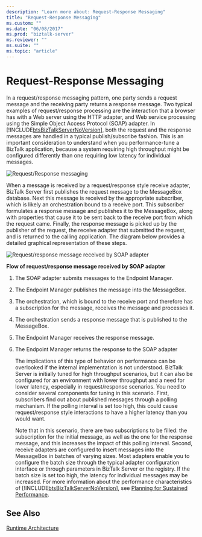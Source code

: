 ```yaml
---
description: "Learn more about: Request-Response Messaging"
title: "Request-Response Messaging"
ms.custom: ""
ms.date: "06/08/2017"
ms.prod: "biztalk-server"
ms.reviewer: ""
ms.suite: ""
ms.topic: "article"
---
```

# Request-Response Messaging
In a request/response messaging pattern, one party sends a request message and the receiving party returns a response message. Two typical examples of request/response processing are the interaction that a browser has with a Web server using the HTTP adapter, and Web service processing using the Simple Object Access Protocol (SOAP) adapter. In [!INCLUDE[btsBizTalkServerNoVersion](../includes/btsbiztalkservernoversion-md.md)], both the request and the response messages are handled in a typical publish/subscribe fashion. This is an important consideration to understand when you performance-tune a BizTalk application, because a system requiring high throughput might be configured differently than one requiring low latency for individual messages.  
  
 ![Request&#47;Response messaging](../core/media/arch-request-response-1.gif "arch_request-response-1")  
  
 When a message is received by a request/response style receive adapter, BizTalk Server first publishes the request message to the MessageBox database. Next this message is received by the appropriate subscriber, which is likely an orchestration bound to a receive port. This subscriber formulates a response message and publishes it to the MessageBox, along with properties that cause it to be sent back to the receive port from which the request came. Finally, the response message is picked up by the publisher of the request, the receive adapter that submitted the request, and is returned to the calling application. The diagram below provides a detailed graphical representation of these steps.  
  
 ![Request&#47;response message received by SOAP adapter](../core/media/arch-request-response-2.gif "arch_request-response-2")  
  
 **Flow of request/response message received by SOAP adapter**  
  
1. The SOAP adapter submits messages to the Endpoint Manager.  
  
2. The Endpoint Manager publishes the message into the MessageBox.  
  
3. The orchestration, which is bound to the receive port and therefore has a subscription for the message, receives the message and processes it.  
  
4. The orchestration sends a response message that is published to the MessageBox.  
  
5. The Endpoint Manager receives the response message.  
  
6. The Endpoint Manager returns the response to the SOAP adapter  
  
   The implications of this type of behavior on performance can be overlooked if the internal implementation is not understood. BizTalk Server is initially tuned for high throughput scenarios, but it can also be configured for an environment with lower throughput and a need for lower latency, especially in request/response scenarios. You need to consider several components for tuning in this scenario. First, subscribers find out about published messages through a polling mechanism. If the polling interval is set too high, this could cause request/response style interactions to have a higher latency than you would want.  
  
   Note that in this scenario, there are two subscriptions to be filled: the subscription for the initial message, as well as the one for the response message, and this increases the impact of this polling interval. Second, receive adapters are configured to insert messages into the MessageBox in batches of varying sizes. Most adapters enable you to configure the batch size through the typical adapter configuration interface or through parameters in BizTalk Server or the registry. If the batch size is set too high, the latency for individual messages may be increased. For more information about the performance characteristics of [!INCLUDE[btsBizTalkServerNoVersion](../includes/btsbiztalkservernoversion-md.md)], see [Planning for Sustained Performance](../core/planning-for-sustained-performance.md).  
  
## See Also  
 [Runtime Architecture](../core/runtime-architecture.md)
